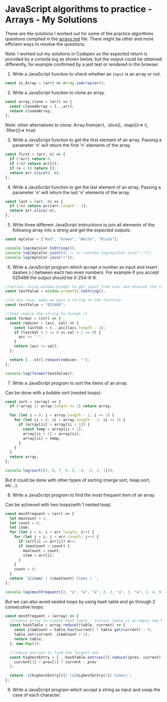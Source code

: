 # JavaScript algorithms to practice - Arrays - My Solutions

These are the solutions I worked out for some of the practice algorithms questions compiled in the [arrays.md](arrays.md) file. There might be other and more efficient ways to resolve the questions.

Note: I worked out my solutions in Codepen so the expected return is provided by a console.log as shown below, but the output could be obtained differently, for example confirmed by a jest test or rendered in the browser.

1. Write a JavaScript function to check whether an `input` is an array or not.

```js
const is_Array = (arr) => Array.isArray(arr);
```

2. Write a JavaScript function to clone an array.

```js
const array_clone = (arr) => {
  const clonedArray = [...arr];
  return clonedArray;
};
```

Note: other alternatives to clone: Array.from(arr), .slice(), .map((i)=> i), .filter(()=> true)

3. Write a JavaScript function to get the first element of an array. Passing a parameter 'n' will return the first 'n' elements of the array.

```js
const first = (arr, n) => {
  if (!arr) return 0;
  if (!n) return arr[0];
  if (n < 0) return [];
  return arr.slice(0, n);
};
```

4. Write a JavaScript function to get the last element of an array. Passing a parameter 'n' will return the last 'n' elements of the array.

```js
const last = (arr, n) => {
  if (!n) return arr[arr.length - 1];
  return arr.slice(-n);
};
```

5. Write three different JavaScript instructions to join all elements of the following array into a string and get the expected outputs.

```js
const myColor = ["Red", "Green", "White", "Black"];

console.log(myColor.toString());
console.log(myColor.join()); // or console.log(myColor.join(","));
console.log(myColor.join("+"));
```

6. Write a JavaScript program which accept a number as input and insert dashes (-) between each two even numbers. For example if you accept 025468 the output should be 0-254-6-8.

```js
//option: using window.prompt to get input from user and ensures the front 0 is not removed
const testValue = window.prompt().toString();

//in any case, make we pass a string to the function
const testValue = "025468";

//then reduce the string to format it
const format = (str) => {
  const reducer = (acc, val) => {
    const lastVal = [...acc][acc.length - 1];
    if (lastVal % 2 == 0 && val % 2 == 0) {
      acc += "-";
    }
    return (acc += val);
  };

  return [...str].reduce(reducer, "");
};

console.log(format(testValue));
```

7. Write a JavaScript program to sort the items of an array.

Can be done with a bubble sort (nested loops):

```js
const sort = (array) => {
  if (!array || array.length <= 1) return array;

  for (let i = 0; i < array.length - 1; i += 1) {
    for (let ii = 0; ii < array.length - 1; ii += 1) {
      if (array[ii] > array[ii + 1]) {
        const temp = array[ii + 1];
        array[ii + 1] = array[ii];
        array[ii] = temp;
      }
    }
  }
  return array;
};

console.log(sort([3, 8, 7, 6, 5, -4, -3, 2, 1]));
```

But it could be done with other types of sorting (merge sort, heap sort, etc...).

8. Write a JavaScript program to find the most frequent item of an array.

Can be achieved with two loops(with 1 nested loop)

```js
const mostFrequent = (arr) => {
  let maxCount = 1;
  let count = 0;
  let item;
  for (let i = 0; i < arr.length; i++) {
    for (let j = i; j < arr.length; j++) {
      if (arr[i] == arr[j]) m++;
      if (maxCount < count) {
        maxCount = count;
        item = arr[i];
      }
    }
    count = 0;
  }
  return `${item} ( ${maxCount} times ) `;
};

console.log(mostFrequent([3, "a", "a", "a", 2, 3, "a", 3, "a", 2, 4, 9, 3]));
```

But we can also avoid nested loops by using hash table and go through 2 consecutive loops:

```js
const mostFrequent = (array) => {
  //reduce array to create hash table - initial table is an empty new Map
  const hashTable = array.reduce((table, current) => {
    const itemCount = table.has(current) ? table.get(current) : 0;
    table.set(current, itemCount + 1);
    return table;
  }, new Map());

  //reduce entries to find the largest one
  const highestEntry = [...hashTable.entries()].reduce((prev, current) =>
    current[1] > prev[1] ? current : prev
  );

  return `${highestEntry[0]} (${highestEntry[1]} times)`;
};
```

9. Write a JavaScript program which accept a string as input and swap the case of each character.

```

```
